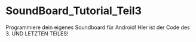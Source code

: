 # SoundBoard_Tutorial_Teil3
Programmiere dein eigenes Soundboard für Android! Hier ist der Code des 3. UND LETZTEN TEILES!
